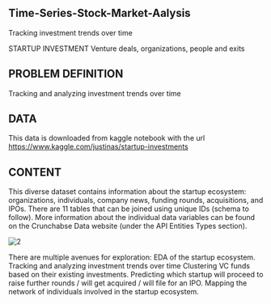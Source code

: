 ## Time-Series-Stock-Market-Aalysis
Tracking investment trends over time


STARTUP INVESTMENT Venture deals, organizations, people and exits

## PROBLEM DEFINITION

Tracking and analyzing investment trends over time

## DATA

This data is downloaded from kaggle notebook with the url https://www.kaggle.com/justinas/startup-investments

## CONTENT

This diverse dataset contains information about the startup ecosystem: organizations, individuals, company news, funding rounds, acquisitions, and IPOs.
There are 11 tables that can be joined using unique IDs (schema to follow). More information about the individual data variables can be found on the Crunchabse Data website (under the API Entities Types section).

![2](https://user-images.githubusercontent.com/67734700/159257362-23403187-10c2-4514-8acc-b169dcdca03f.png)

There are multiple avenues for exploration: EDA of the startup ecosystem. Tracking and analyzing investment trends over time Clustering VC funds based on their existing investments. Predicting which startup will proceed to raise further rounds / will get acquired / will file for an IPO. Mapping the network of individuals involved in the startup ecosystem.


